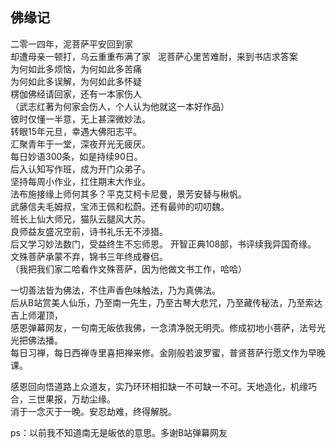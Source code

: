 ## 佛缘记

二零一四年，泥菩萨平安回到家  
却遭母亲一顿打，乌云重重布满了家               
泥菩萨心里苦难耐，来到书店求答案                 
为何如此多烦恼，为何如此多苦痛         
为何如此多误解，为何如此多怀疑    
楞伽佛经请回家，还有一本家伤人    
（武志红著为何家会伤人，个人认为他就这一本好作品）  
彼时仅懂一半意，无上甚深微妙法。  
转眼15年元旦，幸遇大佛阳志平。  
汇聚青年于一堂，深夜开光无疲厌。  
每日妙语300条，如是持续90日。  
后入认知写作班，成为开门众弟子。  
坚持每周小作业，扛住期末大作业。    
法布施接缘上师何其多？平克艾柯卡尼曼，景芳安替与楸帆。  
武藤信夫毛姆叔，宝沛王佩和松蔚。还有最帅的叨叨魏。  
班长上仙大师兄，猫队云腿风大苏。    
良师益友盛况空前，诗书礼乐无不涉猎。  
后又学习妙法数门，受益终生不忘师恩。
开智正典108部，书评续我异国奇缘。  
文殊菩萨承蒙不弃，锦书三年终成眷侣。  
（我把我们家二哈看作文殊菩萨，因为他做文书工作，哈哈）  

一切善法皆为佛法，不住声香色味触法，乃为真佛法。  
后从B站赏美人仙乐，乃至南一先生，乃至古琴大悲咒，乃至藏传秘法，乃至索达吉上师灌顶，  
感恩弹幕网友，一句南无皈依我佛，一念清净脱无明壳。修成初地小菩萨，法号光光把佛法播。  
每日习禅，每日西禅寺里喜把禅来修。金刚般若波罗蜜，普贤菩萨行愿文作为早晚课。  

感恩回向悟道路上众道友，实乃环环相扣缺一不可缺一不可。天地造化，机缘巧合，三世果报，万劫尘缘。  
消于一念灭于一晚。安忍劫难，终得解脱。  

ps：以前我不知道南无是皈依的意思。多谢B站弹幕网友  

